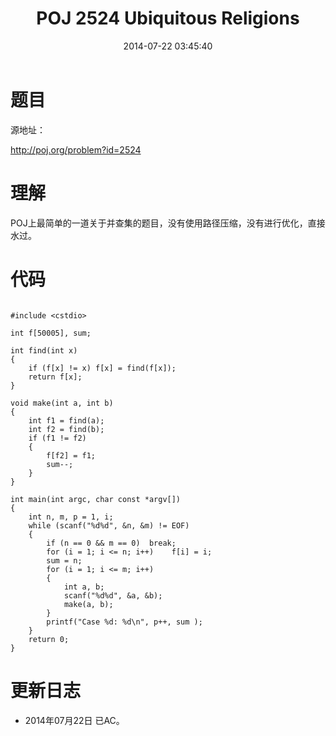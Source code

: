 ﻿---
title: POJ 2524 Ubiquitous Religions
date: 2014-07-22 03:45:40
tags: [ACM, POJ, C, 并查集]
categories: Exercise
toc: true
---
# 题目
源地址：

http://poj.org/problem?id=2524

# 理解
POJ上最简单的一道关于并查集的题目，没有使用路径压缩，没有进行优化，直接水过。

<!-- more -->

# 代码

```

#include <cstdio>

int f[50005], sum;

int find(int x)
{
    if (f[x] != x) f[x] = find(f[x]);
    return f[x];
}

void make(int a, int b)
{
    int f1 = find(a);
    int f2 = find(b);
    if (f1 != f2)
    {
        f[f2] = f1;
        sum--;
    }
}

int main(int argc, char const *argv[])
{
    int n, m, p = 1, i;
    while (scanf("%d%d", &n, &m) != EOF)
    {
        if (n == 0 && m == 0)  break;
        for (i = 1; i <= n; i++)    f[i] = i;
        sum = n;
        for (i = 1; i <= m; i++)
        {
            int a, b;
            scanf("%d%d", &a, &b);
            make(a, b);
        }
        printf("Case %d: %d\n", p++, sum );
    }
    return 0;
}

```

# 更新日志
- 2014年07月22日 已AC。